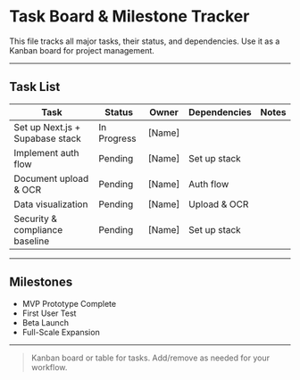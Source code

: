 # Task Board & Milestone Tracker

This file tracks all major tasks, their status, and dependencies. Use it as a Kanban board for project management.

---

## Task List

| Task | Status | Owner | Dependencies | Notes |
|------|--------|-------|--------------|-------|
| Set up Next.js + Supabase stack | In Progress | [Name] | | |
| Implement auth flow | Pending | [Name] | Set up stack | |
| Document upload & OCR | Pending | [Name] | Auth flow | |
| Data visualization | Pending | [Name] | Upload & OCR | |
| Security & compliance baseline | Pending | [Name] | Set up stack | |

---

## Milestones

- MVP Prototype Complete
- First User Test
- Beta Launch
- Full-Scale Expansion

---

> Kanban board or table for tasks. Add/remove as needed for your workflow. 